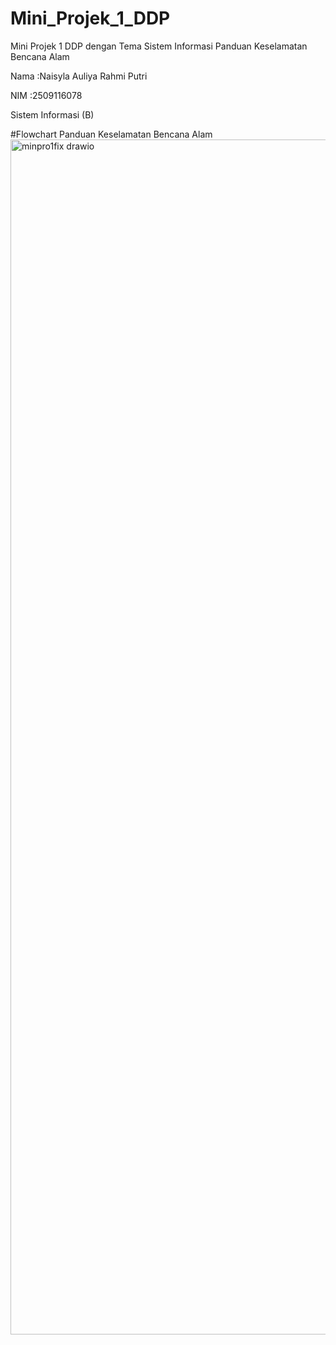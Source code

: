 # Mini_Projek_1_DDP
Mini Projek 1 DDP dengan Tema Sistem Informasi Panduan Keselamatan Bencana Alam

Nama    :Naisyla Auliya Rahmi Putri

NIM     :2509116078

Sistem Informasi (B)

#Flowchart Panduan Keselamatan Bencana Alam
<img width="1597" height="1912" alt="minpro1fix drawio" src="https://github.com/user-attachments/assets/89296069-db16-45f2-b67f-9c40b9603a6f" />
